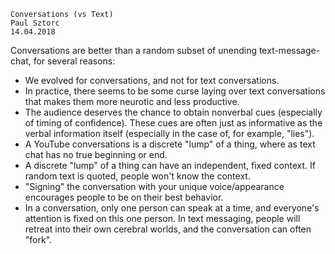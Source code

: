 
    Conversations (vs Text)
    Paul Sztorc
    14.04.2018


Conversations are better than a random subset of unending text-message-chat, for several reasons:

* We evolved for conversations, and not for text conversations.
* In practice, there seems to be some curse laying over text conversations that makes them more neurotic and less productive.
* The audience deserves the chance to obtain nonverbal cues (especially of timing of confidence). These cues are often just as informative as the verbal information itself (especially in the case of, for example, "lies").
* A YouTube conversations is a discrete "lump" of a thing, where as text chat has no true beginning or end.
* A discrete "lump" of a thing can have an independent, fixed context. If random text is quoted, people won't know the context.
* "Signing" the conversation with your unique voice/appearance encourages people to be on their best behavior.
* In a conversation, only one person can speak at a time, and everyone's attention is fixed on this one person. In text messaging, people will retreat into their own cerebral worlds, and the conversation can often "fork".